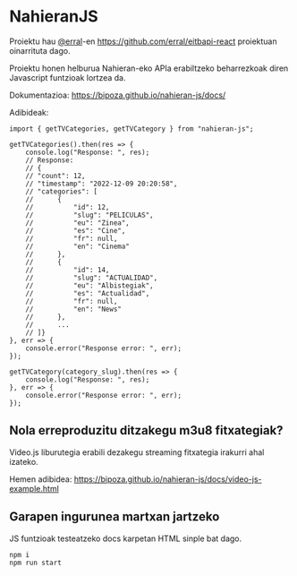 # NahieranJS

Proiektu hau [@erral](https://github.com/erral)-en https://github.com/erral/eitbapi-react proiektuan oinarrituta dago.

Proiektu honen helburua Nahieran-eko APIa erabiltzeko beharrezkoak diren Javascript funtzioak lortzea da.

Dokumentazioa: https://bipoza.github.io/nahieran-js/docs/


Adibideak:

````JS
import { getTVCategories, getTVCategory } from "nahieran-js";
   
getTVCategories().then(res => {
    console.log("Response: ", res);
    // Response:
    // {
    // "count": 12,
    // "timestamp": "2022-12-09 20:20:58",
    // "categories": [
    //      {
    //          "id": 12,
    //          "slug": "PELICULAS",
    //          "eu": "Zinea",
    //          "es": "Cine",
    //          "fr": null,
    //          "en": "Cinema"
    //      },
    //      {
    //          "id": 14,
    //          "slug": "ACTUALIDAD",
    //          "eu": "Albistegiak",
    //          "es": "Actualidad",
    //          "fr": null,
    //          "en": "News"
    //      },
    //      ...
    // ]}
}, err => {
    console.error("Response error: ", err);
});

getTVCategory(category_slug).then(res => {
    console.log("Response: ", res);
}, err => {
    console.error("Response error: ", err);
});
````

## Nola erreproduzitu ditzakegu m3u8 fitxategiak?
Video.js liburutegia erabili dezakegu streaming fitxategia irakurri ahal izateko.

Hemen adibidea: https://bipoza.github.io/nahieran-js/docs/video-js-example.html

## Garapen ingurunea martxan jartzeko
JS funtzioak testeatzeko docs karpetan HTML sinple bat dago.

```bash
npm i
npm run start
```